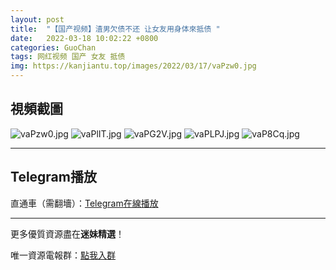 ```yaml
---
layout: post
title:  "【国产视频】渣男欠债不还 让女友用身体來抵债 "
date:   2022-03-18 10:02:22 +0800
categories: GuoChan
tags: 网红视频 国产 女友 抵债
img: https://kanjiantu.top/images/2022/03/17/vaPzw0.jpg
---
```



## 視頻截圖

![vaPzw0.jpg](https://kanjiantu.top/images/2022/03/17/vaPzw0.jpg)
![vaPlIT.jpg](https://kanjiantu.top/images/2022/03/17/vaPlIT.jpg)
![vaPG2V.jpg](https://kanjiantu.top/images/2022/03/17/vaPG2V.jpg)
![vaPLPJ.jpg](https://kanjiantu.top/images/2022/03/17/vaPLPJ.jpg)
![vaP8Cq.jpg](https://kanjiantu.top/images/2022/03/17/vaP8Cq.jpg)

* * *
## Telegram播放

直通車（需翻墻）：[Telegram在線播放](https://t.me/mimeijingxuan/165)

* * *
更多優質資源盡在**迷妹精選**！

唯一資源電報群：[點我入群](https://t.me/mimeijingxuan)


